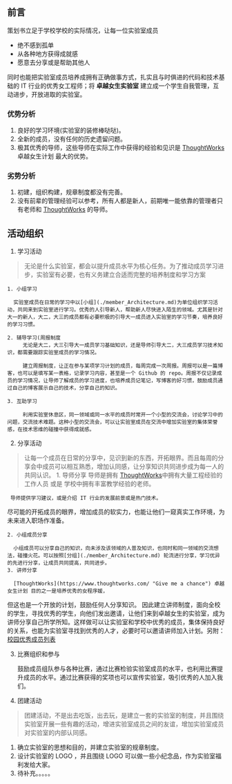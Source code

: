 ## 前言
   策划书立足于学校学校的实际情况，让每一位实验室成员
   - 绝不感到孤单
   - 从各种地方获得成就感
   - 愿意去分享或是帮助其他人
    
同时也能把实验室成员培养成拥有正确做事方式，扎实且与时俱进的代码和技术基础的 
IT 行业的优秀女工程师；将 **卓越女生实验室** 建立成一个学生自我管理，互动进步，开放进取的实验室。

### 优势分析
 1. 良好的学习环境(实验室的装修棒哒哒)。
 2. 全新的成员，没有任何的历史遗留问题。
 3. 极其优秀的导师，这些导师在实际工作中获得的经验和见识是 [ThoughtWorks](https://www.thoughtworks.com/ "The Best")     卓越女生计划  最大的优势。
 
### 劣势分析
 1. 初建，组织构建，规章制度都没有完善。
 2. 没有前辈的管理经验可以参考，所有人都是新人，前期唯一能依靠的管理者只有老师和
[ThoughtWorks](https://www.thoughtworks.com/ "Give me a chance") 的导师。

## 活动组织
 1. 学习活动
 
 > 无论是什么实验室，都会以提升成员水平为核心任务。为了推动成员学习进步，实验室有必要，也有义务建立合适而完整的培养制度和学习方案

    1. 小组学习
       
      实验室成员在日常的学习中以[小组](./member_Architecture.md)为单位组织学习活动，共同来到实验室进行学习。优秀的人引导新人，帮助新人尽快进入陌生的领域。尤其是针对大一的新人，大二，大三的成员都有必要积极的引导大一成员进入实验室的学习节奏，培养良好的学习习惯。

    2. 辅导学习(周报制度
         无论是大二，大三引导大一成员学习基础知识，还是导师引导大二，大三成员学习技术知识，都需要跟踪实验室成员的学习情况。
         
         建立周报制度，让正在参与某项学习计划的成员，每周完成一次周报。周报可以是一篇博客，也可以是填写某一表格，记录学习内容，甚至是一个 Github 的 repo。周报不仅记录成员的学习情况，让导师了解成员的学习进度，也培养成员记笔记，写博客的好习惯，鼓励成员通过自己的博客展示自己的技术，分享自己的知识。
         
    3. 互助学习            
    
         利用实验室休息区，同一领域或同一水平的成员时常开一个小型的交流会，讨论学习中的问题，交流技术难题。这种小型的交流会，可以让实验室成员在交流中增加实验室的集体荣誉感，在技术思维的碰撞中获得成就感。
 
 2. 分享活动
 > 让每一个成员在日常的分享中，见识到新的东西，开拓眼界。而且每周的分享会中成员可以相互熟悉，增加认同感，让分享知识共同进步成为每一人的共同认识。
    1. 导师分享
     导师是拥有 [ThoughtWorks](https://www.thoughtworks.com/ "Give me a chance")中拥有大量工程经验的工作人员 或是
学校中拥有丰富教学经验的老师。

     导师提供学习建议，或是介绍 IT 行业的发展前景或是热门技术。
尽可能的开拓成员的眼界，增加成员的软实力，也能让他们一窥真实工作环境，为未来进入职场作准备。

    2. 小组成员分享
    
      小组成员可以分享自己的知识，向未涉及该领域的人普及知识，也同时和同一领域的交流想法，碰撞火花。可以按照[分组](./member_Architecture.md) 轮流进行分享，学习优异的先进行分享，让成员共同提高，共同进步。
    3. 讲师分享
    
      [ThoughtWorks](https://www.thoughtworks.com/ "Give me a chance") 卓越女生计划 目的之一是培养优秀的女程序媛，
但这也是一个开放的计划，鼓励任何人分享知识。
       因此建立讲师制度，面向全校的学生，寻找优秀的学生，向他们发出邀请，让他们来到卓越女生的实验室，成为讲师分享自己所学所知。这样做可以让实验室和学校中优秀的成员，集体保持良好的关系，也能为实验室寻找到优秀的人才，必要时可以邀请讲师加入计划。另附：[校园优秀成员列表](./the_best.md)
       
      

 3. 比赛组织和参与
 
    鼓励成员组队参与各种比赛，通过比赛检验实验室成员的水平，也利用比赛提升成员的水平。通过比赛获得的奖项也可以宣传实验室，吸引优秀的人加入我们。

 4. 团建活动
> 团建活动，不是出去吃饭，出去玩，是建立一套的实验室的制度，并且围绕实验室开展一些有趣的活动，增进实验室成员之间的友谊，增加实验室成员对实验室的内部认同感。
   1. 确立实验室的思想和目的，并建立实验室的规章制度。
   2. 设计实验室的 LOGO ，并且围绕 LOGO 可以做一些小纪念品，作为实验室福利发给大家。
   3. 待补充。。。。。
 

 


 

